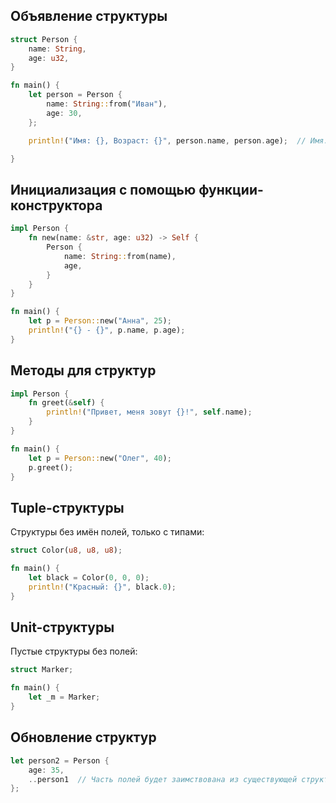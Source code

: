 ## Объявление структуры

````rust
struct Person {
    name: String,
    age: u32,
}

fn main() {
    let person = Person {
        name: String::from("Иван"),
        age: 30,
    };

    println!("Имя: {}, Возраст: {}", person.name, person.age);  // Имя: Иван, Возраст: 30

}
````

## Инициализация с помощью функции-конструктора


````rust
impl Person {
    fn new(name: &str, age: u32) -> Self {
        Person {
            name: String::from(name),
            age,
        }
    }
}

fn main() {
    let p = Person::new("Анна", 25);
    println!("{} - {}", p.name, p.age);
}
````

## Методы для структур

````rust
impl Person {
    fn greet(&self) {
        println!("Привет, меня зовут {}!", self.name);
    }
}

fn main() {
    let p = Person::new("Олег", 40);
    p.greet();
}
````

## Tuple-структуры

Структуры без имён полей, только с типами:

````rust
struct Color(u8, u8, u8);

fn main() {
    let black = Color(0, 0, 0);
    println!("Красный: {}", black.0);
}
````

## Unit-структуры

Пустые структуры без полей:

````rust
struct Marker;

fn main() {
    let _m = Marker;
}
````

## Обновление структур

````rust
let person2 = Person {
    age: 35,
    ..person1  // Часть полей будет заимствована из существующей структуры
};
````

